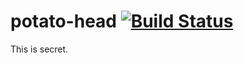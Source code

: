 # potato-head [![Build Status](https://drone.io/github.com/fabienfoerster/potato-head/status.png)](https://drone.io/github.com/fabienfoerster/potato-head/latest)


This is secret.
